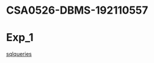 # CSA0526-DBMS-192110557
# Exp_1
[sqlqueries](https://github.com/Thevaashree02/CSA0526-DBMS-192110557/blob/main/DBMS%20EXPT%201.txt)
